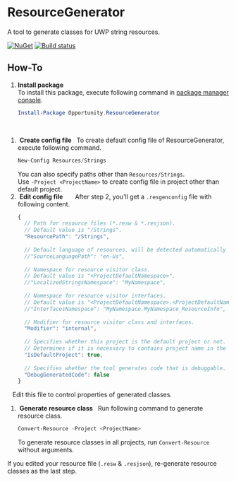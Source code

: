 # ResourceGenerator
A tool to generate classes for UWP string resources.

[![NuGet](https://img.shields.io/nuget/v/Opportunity.ResourceGenerator.svg)](https://www.nuget.org/packages/Opportunity.ResourceGenerator/)
[![Build status](https://ci.appveyor.com/api/projects/status/m9bn4ub78r62aw1e?svg=true)](https://ci.appveyor.com/project/OpportunityLiu/resourcegenerator)

## How-To
1.  **Install package**    
    To install this package, execute following command in 
    [package manager console](https://docs.nuget.org/docs/start-here/using-the-package-manager-console).
    ```powershell
    Install-Package Opportunity.ResourceGenerator
    ``` 
    
1.  **Create config file**   
    To create default config file of ResourceGenerator, execute following command.  
    ```powershell
    New-Config Resources/Strings
    ``` 
    You can also specify paths other than `Resources/Strings`.   
    Use `-Project <ProjectName>` to create config file in project other than default project.
    
1.  **Edit config file**      
    After step 2, you'll get a `.resgenconfig` file with following content.
    ```js
    {
      // Path for resource files (*.resw & *.resjson).
      // Default value is "/Strings".
      "ResourcePath": "/Strings",
      
      // Default language of resources, will be detected automatically if unset.
      //"SourceLanguagePath": "en-Us",
      
      // Namespace for resource visitor class.
      // Default value is "<ProjectDefaultNamespace>".
      //"LocalizedStringsNamespace": "MyNamespace",
      
      // Namespace for resource visitor interfaces.
      // Default value is "<ProjectDefaultNamespace>.<ProjectDefaultNamespace>_ResourceInfo".
      //"InterfacesNamespace": "MyNamespace.MyNamespace_ResourceInfo",
      
      // Modifier for resource visitor class and interfaces.
      "Modifier": "internal",
      
      // Specifies whether this project is the default project or not.
      // Determines if it is necessary to contains project name in the resource path.
      "IsDefaultProject": true,
      
      // Specifies whether the tool generates code that is debuggable.
      "DebugGeneratedCode": false
    }
    ```
    Edit this file to control properties of generated classes.
1.  **Generate resource class**   
    Run following command to generate resource class.
    ```powershell
    Convert-Resource -Project <ProjectName>
    ```
    To generate resource classes in all projects, run `Convert-Resource` without arguments.

If you edited your resource file (`.resw` & `.resjson`), re-generate resource classes as the last step.
    
